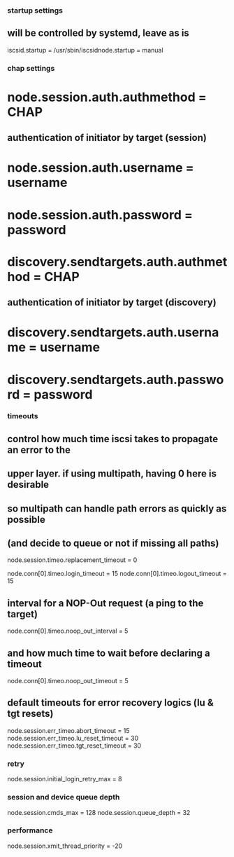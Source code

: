 ### startup settings

## will be controlled by systemd, leave as is
iscsid.startup = /usr/sbin/iscsidnode.startup = manual

### chap settings

# node.session.auth.authmethod = CHAP

## authentication of initiator by target (session)
# node.session.auth.username = username
# node.session.auth.password = password

# discovery.sendtargets.auth.authmethod = CHAP

## authentication of initiator by target (discovery)
# discovery.sendtargets.auth.username = username
# discovery.sendtargets.auth.password = password

### timeouts

## control how much time iscsi takes to propagate an error to the
## upper layer. if using multipath, having 0 here is desirable
## so multipath can handle path errors as quickly as possible
## (and decide to queue or not if missing all paths)
node.session.timeo.replacement_timeout = 0

node.conn[0].timeo.login_timeout = 15
node.conn[0].timeo.logout_timeout = 15

## interval for a NOP-Out request (a ping to the target)
node.conn[0].timeo.noop_out_interval = 5

## and how much time to wait before declaring a timeout
node.conn[0].timeo.noop_out_timeout = 5

## default timeouts for error recovery logics (lu & tgt resets)
node.session.err_timeo.abort_timeout = 15
node.session.err_timeo.lu_reset_timeout = 30
node.session.err_timeo.tgt_reset_timeout = 30

### retry

node.session.initial_login_retry_max = 8

### session and device queue depth

node.session.cmds_max = 128
node.session.queue_depth = 32

### performance

node.session.xmit_thread_priority = -20